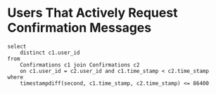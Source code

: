 # Users That Actively Request Confirmation Messages
```
select 
    distinct c1.user_id
from
    Confirmations c1 join Confirmations c2
    on c1.user_id = c2.user_id and c1.time_stamp < c2.time_stamp 
where
    timestampdiff(second, c1.time_stamp, c2.time_stamp) <= 86400
```